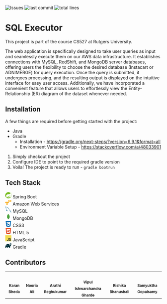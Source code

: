 ![Issues](https://img.shields.io/github/issues/karanbheda/SQLExecutor)
![last commit](https://img.shields.io/github/last-commit/karanbheda/SQLExecutor)
![total lines](https://img.shields.io/tokei/lines/github/karanbheda/SQLExecutor)

# SQL Executor
This project is part of the course CS527 at Rutgers University.

The web application is specifically designed to take user queries as input and seamlessly execute them on our AWS data infrastructure. It establishes connections with MySQL, RedShift, and MongoDB server databases, offering users the flexibility to choose the desired database (Instacart or ADNIMERGE) for query execution. Once the query is submitted, it undergoes processing, and the resulting output is displayed on the intuitive interface for easy user access. Additionally, we have incorporated a convenient feature that allows users to effortlessly view the Entity-Relationship (ER) diagram of the dataset whenever needed.

## Installation
A few things are required before getting started with the project:
- Java 
- Gradle 
  - Installation - https://gradle.org/next-steps/?version=6.9.1&format=all
  - Environment Variable Setup - https://stackoverflow.com/a/48033901
      
1. Simply checkout the project
2. Configure IDE to point to the required gradle version
3. Voila! The project is ready to run - `gradle bootrun`

## Tech Stack 
<img src="https://raw.githubusercontent.com/devicons/devicon/master/icons/spring/spring-original.svg" alt="springboot" width="20" height="20"/> Spring Boot </br>
<img src="https://raw.githubusercontent.com/devicons/devicon/master/icons/amazonwebservices/amazonwebservices-original.svg" alt="mongo" width="20" height="20"/> Amazon Web Services </br>
<img src="https://raw.githubusercontent.com/devicons/devicon/master/icons/mysql/mysql-original.svg" alt="mysql" width="20" height="20"/> MySQL </br>
<img src="https://raw.githubusercontent.com/devicons/devicon/master/icons/mongodb/mongodb-original.svg" alt="mongo" width="20" height="20"/> MongoDB </br>
<img src="https://raw.githubusercontent.com/devicons/devicon/master/icons/css3/css3-plain.svg" alt="html" width="20" height="20"> CSS3 </br>
<img src="https://raw.githubusercontent.com/devicons/devicon/master/icons/html5/html5-plain.svg" alt="css" width="20" height="20"> HTML 5 </br>
<img src="https://raw.githubusercontent.com/devicons/devicon/master/icons/javascript/javascript-original.svg" alt="js" width="20" height="20"/> JavaScript </br>
<img src="https://raw.githubusercontent.com/devicons/devicon/master/icons/gradle/gradle-plain.svg" alt="gradle" width="20" height="20"/> Gradle </br> 

## Contributors
<table>
  <tr>
    <td align="center"><a href="https://github.com/karanbheda"><img src="https://avatars.githubusercontent.com/u/20036739?v=4" width="100px;" alt=""/><br /><sub><b>Karan Bheda</b></sub></a></td>
    <td align="center"><a href="https://github.com/nooriaali9"><img src="https://avatars.githubusercontent.com/u/30815688?v=4" width="100px;" alt=""/><br /><sub><b>Nooria Ali</b></sub></a><br /></td>
    <td align="center"><a href="https://github.com/ArathiReghukumar"><img src="https://avatars.githubusercontent.com/u/50379464?v=4" width="100px;" alt=""/><br /><sub><b>Arathi Reghukumar</b></sub></a><br /></td>
    <td align="center"><a href="https://github.com/Vipul97"><img src="https://avatars.githubusercontent.com/u/16150834?v=4" width="100px;" alt=""/><br /><sub><b>Vipul Ishwarchandra Gharde</b></sub></a><br /></td>
    <td align="center"><a href="https://github.com/rb-rishika"><img src="https://avatars.githubusercontent.com/u/88501367?v=4" width="100px;" alt=""/><br /><sub><b>Rishika Bhanushali</b></sub></a><br /></td>
    <td align="center"><a href="https://github.com/samyukthagopalsamy"><img src="https://avatars.githubusercontent.com/u/38600655?v=4" width="100px;" alt=""/><br /><sub><b>Samyuktha Gopalsamy</b></sub></a><br /></td>
  </tr>
</table>
